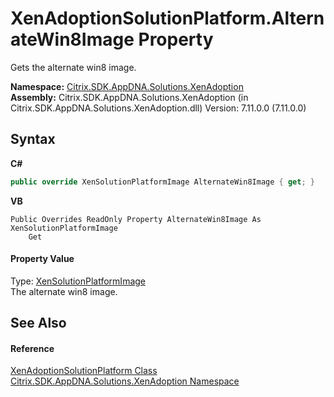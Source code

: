 # XenAdoptionSolutionPlatform.AlternateWin8Image Property 
 

Gets the alternate win8 image.

**Namespace:**&nbsp;<a href="2a3ca15a-daca-4e24-783c-63ca2cba5f92">Citrix.SDK.AppDNA.Solutions.XenAdoption</a><br />**Assembly:**&nbsp;Citrix.SDK.AppDNA.Solutions.XenAdoption (in Citrix.SDK.AppDNA.Solutions.XenAdoption.dll) Version: 7.11.0.0 (7.11.0.0)

## Syntax

**C#**
```csharp
public override XenSolutionPlatformImage AlternateWin8Image { get; }
```

**VB**
```vbnet
Public Overrides ReadOnly Property AlternateWin8Image As XenSolutionPlatformImage
	Get
```


#### Property Value
Type: <a href="825dc18e-06f5-8c18-6277-79effd9cd964">XenSolutionPlatformImage</a><br />The alternate win8 image.

## See Also


#### Reference
<a href="a0046792-b4b6-4385-f7cd-c62769febff2">XenAdoptionSolutionPlatform Class</a><br /><a href="2a3ca15a-daca-4e24-783c-63ca2cba5f92">Citrix.SDK.AppDNA.Solutions.XenAdoption Namespace</a><br />
